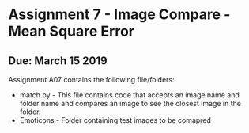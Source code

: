 # Assignment 7 - Image Compare - Mean Square Error
## Due: March 15 2019

Assignment A07 contains the following file/folders:

- match.py - This file contains code that accepts an image name and folder name and compares an image to see the closest image in the folder.
- Emoticons - Folder containing test images to be comapred
